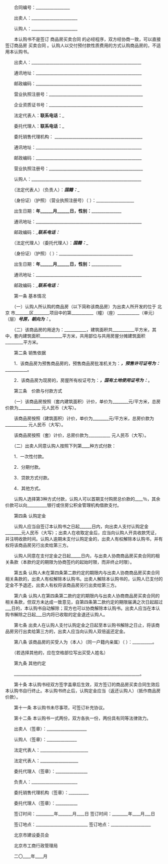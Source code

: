 
 



　　合同编号：_________________




　　出卖人：_______________________




　　认购人：_______________________




　　本认购书不是签订
商品房买卖合同
的必经程序，双方经协商一致，可以直接签订商品房
买卖合同
。认购人以交付预付款性质费用的方式认购商品房的，不适用本认购书。




　　出卖人：_______________________________________________________




　　通讯地址：_____________________________________________________




　　邮政编码：_____________________________________________________




　　营业执照注册号：_______________________________________________




　　企业资质证书号：_______________________________________________




　　法定代表人：____________________联系电话：_____________________




　　委托代理人：____________________联系电话：_____________________




　　委托销售代理机构： ____________________________________________




　　通讯地址：_____________________________________________________




　　邮政编码：_____________________________________________________




　　营业执照注册号：_______________________________________________




　　认购人：_______________________________________________________




　　（法定代表人）（负责人）：_______________国籍：________________




　　（身份证）（护照）（营业执照注册号）（  ）：___________________




　　出生日期：______年______月______日，性别：_____________________




　　通讯地址：_____________________________________________________




　　邮政编码：______________________联系电话：_____________________




　　（法定代理人）（委托代理人）：_____________国籍：______________




　　（身份证）（护照）（  ）：_____________________________________




　　出生日期：______年______月______日，性别：_____________________




　　通讯地址：_____________________________________________________




　　邮政编码：______________________联系电话：_____________________




　　第一条  基本情况




　　（一）认购人所认购的商品房（以下简称该商品房）为出卖人所开发的位于
北京
市_______区________项目中的第___________（幢）（座）___________（单元）（层）___________号房，朝向为：___________。




　　（二）该商品房的用途为：___________，建筑面积共___________平方米，其中，套内建筑面积___________平方米，共用部位与共用房屋分摊建筑面积_________平方米。




　　第二条  销售依据




　　1．该商品房为预售商品房的，预售商品房批准机关为：_____________，预售许可证号为：________________________。




　　2．该商品房为现房的，房屋所有权证号为：_____________，国有土地使用证号为：_____________。




　　第三条　价款与付款方式




　　（一）该商品房按照（套内建筑面积）计价，单价为________元/平方米，总房价款为___________ 元人民币（大写）。




　　该商品房按照（建筑面积）计价，单价为________元/平方米，总房价款为___________ 元人民币（大写）。




　　该商品房按照（套）计价，总房价款为___________ 元人民币（大写）。




　　（二）出卖人同意认购人按照下列第____种方式付款：




　　1．一次性付款。




　　2．分期付款。




　　3．贷款方式付款。




　　4．其他方式。




　　认购人选择第3种方式付款，认购人可以首期支付购房总价款的____％，其余价款可以向__________银行或住房公积金管理机构借款支付。




　　第四条  认购定金




　　认购人应当自签订本认购书之日起______日内，向出卖人支付认购定金________元人民币（大写）；出卖人在收取定金后，应当向认购人开具收款凭证，并注明收款时间。认购人逾期未支付认购定金的，出卖人有权解除本认购书，并有权将该商品房另行出卖给第三方。




　　认购人同意在支付定金之日起_____日内，与出卖人协商商品房买卖合同的相关条款（本款约定的期限为协商签约的起始时限，而非终止时限）。




　　第五条  认购人未在第四条第二款约定的期限内与出卖人协商商品房买卖合同相关条款的，出卖人有权解除本认购书。出卖人解除本认购书的，认购人已支付的定金不予退还，出卖人有权将该商品房另行出卖给第三方。




　　第六条  认购人在第四条第二款约定的期限内与出卖人协商商品房买卖合同的相关条款，但双方未达成一致意见，自第四条第二款约定的期限届满之次日起超过___日的，本认购书自动解除；双方也可以协商解除本认购书。出卖人应当在本认购书解除之日起___日内将已收取的定金退还认购人。




　　第七条  出卖人在认购人支付认购定金之日起至本认购书解除之日止，将该商品房另行出卖给第三方的，出卖人应当向认购人双倍返还定金。




　　第八条  该商品房的买受人为（本人）（同一户籍内亲属）（   ）：__________。




　　（若选择其他的，应在空格部位写出买受人姓名）




　　第九条  其他约定




　　_______________________________________________________________。




　　第十条  本认购书经双方签字盖章后生效，双方签订的商品房买卖合同生效后本认购书自行终止。本认购书终止后，认购定金应当（返还认购人）（抵作商品房价款）。




　　第十一条  本认购书未尽事项，可签订补充协议。




　　第十二条  本认购书一式两份，双方各执一份，两份具有同等法律效力。




　　出卖人（签章）：____________________




　　认购人（签章）：_______________




　　法定代表人：________________________




　　法定代表人：___________________




　　委托代理人（签章）：________________




　　负责人：_______________________




　　委托销售代理机构（签章）：__________




　　委托代理人（签章）：___________




　　签订时间：_________年_______月____日    签订时间：________年____月___日




　　签订地点：__________________________     签订地点：____________________




　　北京市建设委员会




　　北京市工商行政管理局




　　二〇____年____月

 


 

 
 
 
 
 
  


  
 

  


  


  
 
 
 
 

